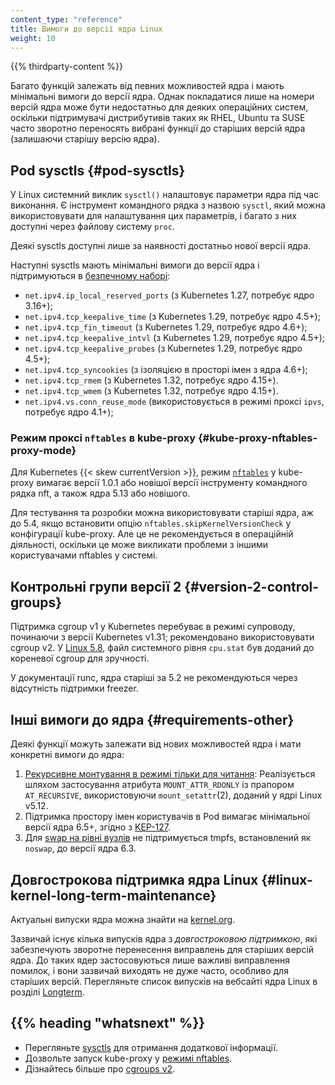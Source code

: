 ```yaml
---
content_type: "reference"
title: Вимоги до версії ядра Linux
weight: 10
---
```


{{% thirdparty-content %}}

Багато функцій залежать від певних можливостей ядра і мають мінімальні вимоги до версії ядра. Однак покладатися лише на номери версій ядра може бути недостатньо для деяких операційних систем, оскільки підтримувачі дистрибутивів таких як RHEL, Ubuntu та SUSE часто зворотно переносять вибрані функції до старіших версій ядра (залишаючи старішу версію ядра).

## Pod sysctls {#pod-sysctls}

У Linux системний виклик `sysctl()` налаштовує параметри ядра під час виконання. Є інструмент командного рядка з назвою `sysctl`, який можна використовувати для налаштування цих параметрів, і багато з них доступні через файлову систему `proc`.

Деякі sysctls доступні лише за наявності достатньо нової версії ядра.

Наступні sysctls мають мінімальні вимоги до версії ядра і підтримуються в [безпечному наборі](/docs/tasks/administer-cluster/sysctl-cluster/#safe-and-unsafe-sysctls):

<!--
Code: https://github.com/kubernetes/kubernetes/blob/00236ae0d73d2455a2470469ed1005674f8ed61f/pkg/util/kernel/constants.go#L19-L45
-->
- `net.ipv4.ip_local_reserved_ports` (з Kubernetes 1.27, потребує ядро 3.16+);
- `net.ipv4.tcp_keepalive_time` (з Kubernetes 1.29, потребує ядро 4.5+);
- `net.ipv4.tcp_fin_timeout` (з Kubernetes 1.29, потребує ядро 4.6+);
- `net.ipv4.tcp_keepalive_intvl` (з Kubernetes 1.29, потребує ядро 4.5+);
- `net.ipv4.tcp_keepalive_probes` (з Kubernetes 1.29, потребує ядро 4.5+);
- `net.ipv4.tcp_syncookies` (з ізоляцією в просторі імен з ядра 4.6+);
- `net.ipv4.tcp_rmem` (з Kubernetes 1.32, потребує ядро 4.15+).
- `net.ipv4.tcp_wmem` (з Kubernetes 1.32, потребує ядро 4.15+).
- `net.ipv4.vs.conn_reuse_mode` (використовується в режимі проксі `ipvs`, потребує ядро 4.1+);

### Режим проксі `nftables` в kube-proxy {#kube-proxy-nftables-proxy-mode}

<!--
Code: https://github.com/kubernetes/kubernetes/blob/00236ae0d73d2455a2470469ed1005674f8ed61f/pkg/util/kernel/constants.go#L53-L56
-->
Для Kubernetes {{< skew currentVersion >}}, режим [`nftables`](/docs/reference/networking/virtual-ips/#proxy-mode-nftables) у kube-proxy вимагає
версії 1.0.1 або новішої версії інструменту командного рядка nft, а також ядра 5.13 або новішого.

Для тестування та розробки можна використовувати старіші ядра, аж до 5.4, якщо встановити опцію `nftables.skipKernelVersionCheck` у конфігурації kube-proxy. Але це не рекомендується в операційній діяльності, оскільки це може викликати проблеми з іншими користувачами nftables
у системі.

## Контрольні групи версії 2 {#version-2-control-groups}

Підтримка cgroup v1 у Kubernetes перебуває в режимі супроводу, починаючи з версії Kubernetes v1.31; рекомендовано використовувати cgroup v2. У [Linux 5.8](https://github.com/torvalds/linux/commit/4a7e89c5ec0238017a757131eb9ab8dc111f961c), файл системного рівня `cpu.stat` був доданий до кореневої cgroup для зручності.

У документації runc, ядра старіші за 5.2 не рекомендуються через відсутність підтримки freezer.

## Інші вимоги до ядра {#requirements-other}

Деякі функції можуть залежати від нових можливостей ядра і мати конкретні вимоги до ядра:

<!--
Code(recursive read only mount): https://github.com/kubernetes/kubernetes/blob/00236ae0d73d2455a2470469ed1005674f8ed61f/staging/src/k8s.io/cri-api/pkg/apis/runtime/v1/api.proto#L1605-L1609
Code(user namespace and swap): https://github.com/kubernetes/kubernetes/blob/00236ae0d73d2455a2470469ed1005674f8ed61f/pkg/util/kernel/constants.go#L47-L51
-->
1. [Рекурсивне монтування в режимі тільки для читання](/docs/concepts/storage/volumes/#recursive-read-only-mounts): Реалізується шляхом застосування атрибута `MOUNT_ATTR_RDONLY` із прапором `AT_RECURSIVE`, використовуючи `mount_setattr`(2), доданий у ядрі Linux v5.12.
2. Підтримка простору імен користувачів в Pod вимагає мінімальної версії ядра 6.5+, згідно з [KEP-127](https://github.com/kubernetes/enhancements/blob/master/keps/sig-node/127-user-namespaces/README.md).
3. Для [swap на рівні вузлів](/docs/concepts/architecture/nodes/#swap-memory) не підтримується tmpfs, встановлений як `noswap`, до версії ядра 6.3.

## Довгострокова підтримка ядра Linux {#linux-kernel-long-term-maintenance}

Актуальні випуски ядра можна знайти на [kernel.org](https://www.kernel.org/category/releases.html).

Зазвичай існує кілька випусків ядра з _довгостроковою підтримкою_, які забезпечують зворотне перенесення виправлень для старіших версій ядра. До таких ядер застосовуються лише важливі виправлення помилок, і вони зазвичай виходять не дуже часто, особливо для старіших версій. Перегляньте список випусків на вебсайті ядра Linux в розділі [Longterm](https://www.kernel.org/category/releases.html).

## {{% heading "whatsnext" %}}

- Перегляньте [sysctls](/docs/tasks/administer-cluster/sysctl-cluster/) для отримання додаткової інформації.
- Дозвольте запуск kube-proxy у [режимі nftables](/docs/reference/networking/virtual-ips/#proxy-mode-nftables).
- Дізнайтесь більше про [cgroups v2](/docs/concepts/architecture/cgroups/).

